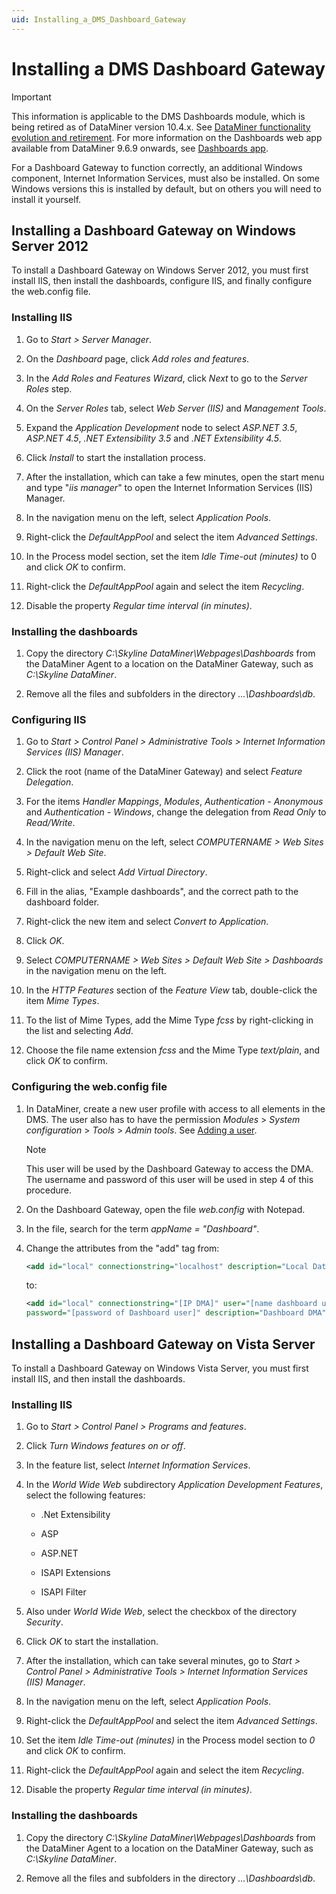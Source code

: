 ```yaml
---
uid: Installing_a_DMS_Dashboard_Gateway
---
```


# Installing a DMS Dashboard Gateway

> [!IMPORTANT]
> This information is applicable to the DMS Dashboards module, which is being retired as of DataMiner version 10.4.x. See [DataMiner functionality evolution and retirement](xref:Software_support_life_cycles#dataminer-functionality-evolution-and-retirement). For more information on the Dashboards web app available from DataMiner 9.6.9 onwards, see [Dashboards app](xref:newR_D).

For a Dashboard Gateway to function correctly, an additional Windows component, Internet Information Services, must also be installed. On some Windows versions this is installed by default, but on others you will need to install it yourself.

## Installing a Dashboard Gateway on Windows Server 2012

To install a Dashboard Gateway on Windows Server 2012, you must first install IIS, then install the dashboards, configure IIS, and finally configure the web.config file.

### Installing IIS

1. Go to *Start \> Server Manager*.

1. On the *Dashboard* page, click *Add roles and features*.

1. In the *Add Roles and Features Wizard*, click *Next* to go to the *Server Roles* step.

1. On the *Server Roles* tab, select *Web Server (IIS)* and *Management Tools*.

1. Expand the *Application Development* node to select *ASP.NET 3.5*, *ASP.NET 4.5*, *.NET Extensibility 3.5* and *.NET Extensibility 4.5*.

1. Click *Install* to start the installation process.

1. After the installation, which can take a few minutes, open the start menu and type "*iis manager*" to open the Internet Information Services (IIS) Manager.

1. In the navigation menu on the left, select *Application Pools*.

1. Right-click the *DefaultAppPool* and select the item *Advanced Settings*.

1. In the Process model section, set the item *Idle Time-out (minutes)* to 0 and click *OK* to confirm.

1. Right-click the *DefaultAppPool* again and select the item *Recycling*.

1. Disable the property *Regular time interval (in minutes)*.

### Installing the dashboards

1. Copy the directory *C:\\Skyline DataMiner\\Webpages\\Dashboards* from the DataMiner Agent to a location on the DataMiner Gateway, such as *C:\\Skyline DataMiner*.

1. Remove all the files and subfolders in the directory *...\\Dashboards\\db*.

### Configuring IIS

1. Go to *Start \> Control Panel \> Administrative Tools \> Internet Information Services (IIS) Manager*.

1. Click the root (name of the DataMiner Gateway) and select *Feature Delegation*.

1. For the items *Handler Mappings*, *Modules*, *Authentication - Anonymous* and *Authentication - Windows*, change the delegation from *Read Only* to *Read/Write*.

1. In the navigation menu on the left, select *COMPUTERNAME \> Web Sites \> Default Web Site*.

1. Right-click and select *Add Virtual Directory*.

1. Fill in the alias, "Example dashboards", and the correct path to the dashboard folder.

1. Right-click the new item and select *Convert to Application*.

1. Click *OK*.

1. Select *COMPUTERNAME \> Web Sites \> Default Web Site \> Dashboards* in the navigation menu on the left.

1. In the *HTTP Features* section of the *Feature View* tab, double-click the item *Mime Types*.

1. To the list of Mime Types, add the Mime Type *fcss* by right-clicking in the list and selecting *Add*.

1. Choose the file name extension *fcss* and the Mime Type *text/plain*, and click *OK* to confirm.

### Configuring the web.config file

1. In DataMiner, create a new user profile with access to all elements in the DMS. The user also has to have the permission *Modules* > *System configuration* > *Tools* > *Admin tools*. See [Adding a user](xref:Adding_a_user).

   > [!NOTE]
   > This user will be used by the Dashboard Gateway to access the DMA. The username and password of this user will be used in step 4 of this procedure.

1. On the Dashboard Gateway, open the file *web.config* with Notepad.

1. In the file, search for the term *appName = "Dashboard"*.

1. Change the attributes from the "add" tag from:

   ```xml
   <add id="local" connectionstring="localhost" description="Local DataMiner Cluster">
   ```

   to:

   ```xml
   <add id="local" connectionstring="[IP DMA]" user="[name dashboard user]"
   password="[password of Dashboard user]" description="Dashboard DMA">
   ```

## Installing a Dashboard Gateway on Vista Server

To install a Dashboard Gateway on Windows Vista Server, you must first install IIS, and then install the dashboards.

### Installing IIS

1. Go to *Start \> Control Panel \> Programs and features*.

1. Click *Turn Windows features on or off*.

1. In the feature list, select *Internet Information Services*.

1. In the *World Wide Web* subdirectory *Application Development Features*, select the following features:

   - .Net Extensibility

   - ASP

   - ASP.NET

   - ISAPI Extensions

   - ISAPI Filter

1. Also under *World Wide Web*, select the checkbox of the directory *Security*.

1. Click *OK* to start the installation.

1. After the installation, which can take several minutes, go to *Start \> Control Panel \> Administrative Tools \> Internet Information Services (IIS) Manager*.

1. In the navigation menu on the left, select *Application Pools*.

1. Right-click the *DefaultAppPool* and select the item *Advanced Settings*.

1. Set the item *Idle Time-out (minutes)* in the Process model section to *0* and click *OK* to confirm.

1. Right-click the *DefaultAppPool* again and select the item *Recycling*.

1. Disable the property *Regular time interval (in minutes)*.

### Installing the dashboards

1. Copy the directory *C:\\Skyline DataMiner\\Webpages\\Dashboards* from the DataMiner Agent to a location on the DataMiner Gateway, such as *C:\\Skyline DataMiner*.

1. Remove all the files and subfolders in the directory *...\\Dashboards\\db*.
